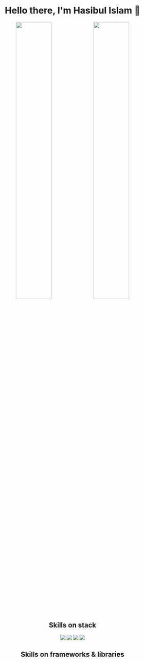 <h1 align="center">Hello there, I'm Hasibul Islam 👋</h1>

<p align="center">
<img width="47%" src="https://github-readme-stats.vercel.app/api?username=hasibulislam999&show_icons=true&theme=white" />
<img width="47%" src="https://github-readme-stats.vercel.app/api/top-langs/?username=hasibulislam999&langs_count=4&layout=compact" />
</p>

<div align="center">
<h2>Skills on stack</h2>
<img src="https://img.shields.io/badge/MongoDB-%234ea94b.svg?style=for-the-badge&logo=mongodb&logoColor=white" />
<img src="https://img.shields.io/badge/express.js-%23404d59.svg?style=for-the-badge&logo=express&logoColor=%2361DAFB" />
<img src="https://img.shields.io/badge/react-%2320232a.svg?style=for-the-badge&logo=react&logoColor=%2361DAFB" />
<img src="https://img.shields.io/badge/node.js-6DA55F?style=for-the-badge&logo=node.js&logoColor=white" />
</div>

<div align="center">
<h2>Skills on frameworks & libraries</h2>
</div>
